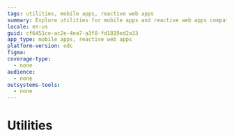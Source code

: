 ```yaml
---
tags: utilities, mobile apps, reactive web apps
summary: Explore utilities for mobile apps and reactive web apps compatible with OutSystems Developer Cloud (ODC).
locale: en-us
guid: cf6451ce-ac2e-4ea7-a3f8-fd1819ed2a33
app_type: mobile apps, reactive web apps
platform-version: odc
figma:
coverage-type:
  - none
audience:
  - none
outsystems-tools:
  - none
---
```

# Utilities

